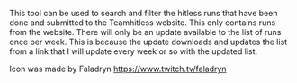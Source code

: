 This tool can be used to search and filter the hitless runs that have been done and submitted to the Teamhitless website. This only contains runs from the website.
There will only be an update available to the list of runs once per week. This is because the update downloads and updates the list from a link that I will update every week or so with the updated list.

Icon was made by Faladryn https://www.twitch.tv/faladryn
